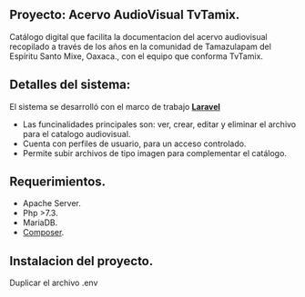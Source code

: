 ## Proyecto: Acervo AudioVisual TvTamix.

Catálogo digital que facilita la documentacion del acervo audiovisual recopilado a través de los años en la comunidad de Tamazulapam del Espíritu Santo Mixe, Oaxaca., con el equipo que conforma TvTamix.

## Detalles del sistema:

El sistema se desarrolló con el marco de trabajo <a href="https://laravel.com/"><strong>Laravel </strong></a>

- Las funcinalidades principales son: ver, crear, editar y eliminar el archivo para el catalogo audiovisual.
- Cuenta con perfiles de usuario, para un acceso controlado.
- Permite subir archivos de tipo imagen para complementar el catálogo.

## Requerimientos.

- Apache Server.
- Php >7.3.
- MariaDB.
- <a href="https://getcomposer.org/">Composer</a>.

## Instalacion del proyecto.

Duplicar el archivo .env
